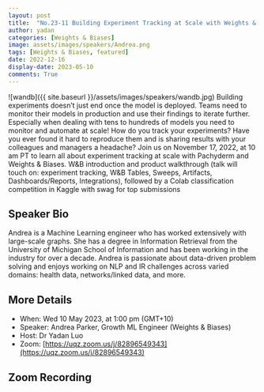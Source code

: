 ```yaml
---
layout: post
title:  "No.23-11 Building Experiment Tracking at Scale with Weights & Biases"
author: yadan
categories: [Weights & Biases]
image: assets/images/speakers/Andrea.png
tags: [Weights & Biases, featured]
date: 2022-12-16
display-date: 2023-05-10
comments: True
---
```


![wandb]({{ site.baseurl }}/assets/images/speakers/wandb.jpg)
Building experiments doesn’t just end once the model is deployed. Teams need to monitor their models in production and use their findings to iterate further. Especially when dealing with tens to hundreds of models you need to monitor and automate at scale! How do you track your experiments? Have you ever found it hard to reproduce them and is sharing results with your colleagues and managers a headache?
Join us on November 17, 2022, at 10 am PT to learn all about experiment tracking at scale with Pachyderm and Weights & Biases. W&B introduction and product walkthrough (talk will touch on: experiment tracking, W&B Tables, Sweeps,  Artifacts, Dashboards/Reports, Integrations), followed by a Colab classification competition in Kaggle with swag for top submissions 



## Speaker Bio
Andrea is a Machine Learning engineer who has worked extensively with large-scale graphs. She has a degree in Information Retrieval from the University of Michigan School of Information and has been working in the industry for over a decade. Andrea is passionate about data-driven problem solving and enjoys working on NLP and IR challenges across varied domains: health data, networks/linked data, and more.

## More Details
+ When: Wed 10 May 2023, at 1:00 pm (GMT+10)
+ Speaker: Andrea Parker, Growth ML Engineer (Weights & Biases)
+ Host: Dr Yadan Luo
+ Zoom: [https://uqz.zoom.us/j/82896549343](https://uqz.zoom.us/j/82896549343)




## Zoom Recording
